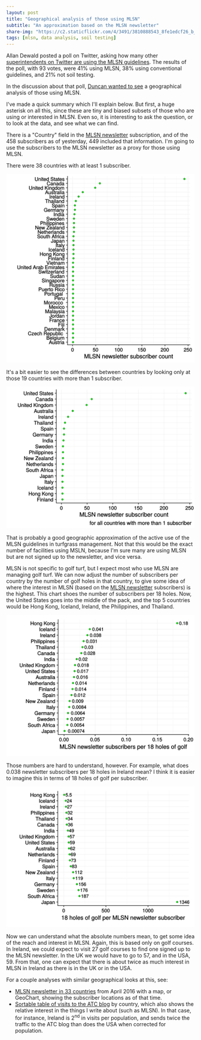 ```yaml
---
layout: post
title: "Geographical analysis of those using MLSN"
subtitle: "An approximation based on the MLSN newsletter"
share-img: "https://c2.staticflickr.com/4/3491/3810888543_8fe1edcf26_b_d.jpg"
tags: [mlsn, data analysis, soil testing]
---
```


Allan Dewald posted a poll on Twitter, asking how many other [superintendents on Twitter are using the MLSN guidelines](https://twitter.com/allan_dewald/status/893521269928247296). The results of the poll, with 93 votes, were 41% using MLSN, 38% using conventional guidelines, and 21% not soil testing. 

In the discussion about that poll, [Duncan wanted to see](https://twitter.com/dunc_osh/status/896000840619765762) a geographical analysis of those using MLSN. 

I've made a quick summary which I'll explain below. But first, a huge asterisk on all this, since these are tiny and biased subsets of those who are using or interested in MLSN. Even so, it is interesting to ask the question, or to look at the data, and see what we can find.

There is a "Country" field in the [MLSN newsletter](http://www.subscribepage.com/mlsn) subscription, and of the 458 subscribers as of yesterday, 449 included that information. I'm going to use the subscribers to the MLSN newsletter as a proxy for those using MLSN. 

There were 38 countries with at least 1 subscriber.

![](/img/mlsn_update_all.svg)

It's a bit easier to see the differences between countries by looking only at those 19 countries with more than 1 subscriber.

![](/img/mlsn_update_1.svg)

That is probably a good geographic approximation of the active use of the MLSN guidelines in turfgrass management. Not that this would be the exact number of facilities using MSLN, because I'm sure many are using MLSN but are not signed up to the newsletter, and vice versa. 

MLSN is not specific to golf turf, but I expect most who use MLSN are managing golf turf. We can now adjust the number of subscribers per country by the number of golf holes in that country, to give some idea of where the interest in MLSN (based on the [MLSN newsletter](http://www.subscribepage.com/mlsn) subscribers) is the highest. This chart shoes the number of subscribers per 18 holes. Now, the United States goes into the middle of the pack, and the top 5 countries would be Hong Kong, Iceland, Ireland, the Philippines, and Thailand.

![](/img/mlsn_update_per_18.svg)

Those numbers are hard to understand, however. For example, what does 0.038 newsletter subscribers per 18 holes in Ireland mean? I think it is easier to imagine this in terms of 18 holes of golf per subscriber.

![](/img/18_per_mlsn_update.svg)

Now we can understand what the absolute numbers mean, to get some idea of the reach and interest in MLSN. Again, this is based only on golf courses. In Ireland, we could expect to visit 27 golf courses to find one signed up to the MLSN newsletter. In the UK we would have to go to 57, and in the USA, 59. From that, one can expect that there is about twice as much interest in MLSN in Ireland as there is in the UK or in the USA.

For a couple analyses with similar geographical looks at this, see:

* [MLSN newsletter in 33 countries](http://www.blog.asianturfgrass.com/2017/04/mlsn-newsletter-in-33-countries.html) from April 2016 with a map, or GeoChart, showing the subscriber locations as of that time.
* [Sortable table of visits to the ATC blog](http://www.blog.asianturfgrass.com/2016/12/what-do-hong-kong-iceland-mauritius-and-singapore-have-in-common.html) by country, which also shows the relative interest in the things I write about (such as MLSN). In that case, for instance, Ireland is 2<sup>nd</sup> in visits per population, and sends twice the traffic to the ATC blog than does the USA when corrected for population.
